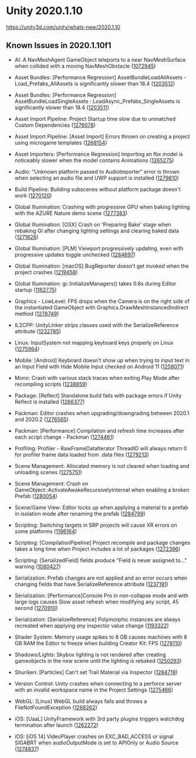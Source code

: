 # Unity 2020.1.10
https://unity3d.com/unity/whats-new/2020.1.10

## Known Issues in 2020.1.10f1

<ul>
<li><p>AI: A NavMeshAgent GameObject teleports to a near NavMeshSurface when collided with a moving NavMeshObstacle (<a href="https://issuetracker.unity3d.com/issues/a-navmeshagent-gameobject-teleports-to-a-near-navmeshsurface-when-collided-with-a-moving-navmeshobstacle">1072945</a>)</p></li>
<li><p>Asset Bundles: [Performance Regression] AssetBundleLoadAllAssets - Load_Prefabs_AllAssets is significantly slower than 18.4 (<a href="https://issuetracker.unity3d.com/issues/performance-regression-assetbundleloadallassets-load-prefabs-allassets-is-significantly-slower-than-18-dot-4">1203512</a>)</p></li>
<li><p>Asset Bundles: [Performance Regression] AssetBundleLoadSingleAssets : LoadAsync_Prefabs_SingleAssets is significantly slower than 18.4 (<a href="https://issuetracker.unity3d.com/issues/assetbundleloadsingleassets-loadasync-prefabs-singleassets-is-significantly-slower-than-18-dot-4">1203511</a>)</p></li>
<li><p>Asset Import Pipeline: Project Startup time slow due to unmatched Custom Dependencies (<a href="https://issuetracker.unity3d.com/issues/project-startup-time-slow-due-to-unmatched-custom-dependencies">1276078</a>)</p></li>
<li><p>Asset Import Pipeline: [Asset Import] Errors thrown on creating a project using microgame templates (<a href="https://issuetracker.unity3d.com/issues/asset-import-errors-thrown-on-creating-a-project-using-microgame-templates">1268154</a>)</p></li>
<li><p>Asset Importers: [Performance Regression] Importing an fbx model is noticeably slower when the model contains Animations (<a href="https://issuetracker.unity3d.com/issues/performance-regression-importing-an-fbx-model-is-noticeably-slower-when-the-model-contains-animations">1265275</a>)</p></li>
<li><p>Audio: "Unknown platform passed to AudioImporter" error is thrown when selecting an audio file and UWP support is installed (<a href="https://issuetracker.unity3d.com/issues/unknown-platform-passed-to-audioimporter-error-is-thrown-when-selecting-an-audio-file-and-uwp-support-is-installed">1279810</a>)</p></li>
<li><p>Build Pipeline: Building subscenes without platform package doesn't work (<a href="https://issuetracker.unity3d.com/issues/building-subscenes-without-platform-package-doesnt-work">1270120</a>)</p></li>
<li><p>Global Illumination: Crashing with progressive GPU when baking lighting with the AZURE Nature demo scene (<a href="https://issuetracker.unity3d.com/issues/crashing-with-progressive-gpu-when-baking-lighting-with-the-azure-nature-demo-scene">1277383</a>)</p></li>
<li><p>Global Illumination: [OSX] Crash on 'Preparing Bake' stage when rebaking GI after changing lighting settings and clearing baked data (<a href="https://issuetracker.unity3d.com/issues/osx-crash-on-preparing-bake-stage-when-rebaking-gi-after-changing-lighting-settings-and-clearing-baked-data">1271626</a>)</p></li>
<li><p>Global Illumination: [PLM] Viewport progressively updating, even with progressive updates toggle unchecked (<a href="https://issuetracker.unity3d.com/issues/viewport-progressively-updating-even-with-progressive-updated-toggle-checked-off">1284697</a>)</p></li>
<li><p>Global Illumination: [macOS] BugReporter doesn't get invoked when the project crashes (<a href="https://issuetracker.unity3d.com/issues/macos-bugreporter-doesnt-get-invoked-when-the-project-crashes">1219458</a>)</p></li>
<li><p>Global Illumination: gi::InitializeManagers() takes 0.6s during Editor startup (<a href="https://issuetracker.unity3d.com/issues/gi-initializemanagers-takes-0-dot-4s-during-editor-startup">1162775</a>)</p></li>
<li><p>Graphics - LowLevel: FPS drops when the Camera is on the right side of the instantiated GameObject with Graphics.DrawMeshInstancedIndirect method (<a href="https://issuetracker.unity3d.com/issues/fps-drops-when-the-camera-is-on-the-right-side-of-the-instantiated-gameobject-with-graphics-dot-drawmeshinstancedindirect-method">1278749</a>)</p></li>
<li><p>IL2CPP: UnityLinker strips classes used with the SerializeReference attribute (<a href="https://issuetracker.unity3d.com/issues/unitylinker-strips-classes-used-with-the-serializereference-attribute">1232785</a>)</p></li>
<li><p>Linux: InputSystem not mapping keyboard keys properly on Linux (<a href="https://issuetracker.unity3d.com/issues/inputsystem-not-mapping-keyboard-keys-properly-on-linux">1275964</a>)</p></li>
<li><p>Mobile: [Android] Keyboard doesn't show up when trying to input text in an Input Field with Hide Mobile Input checked on Android 11 (<a href="https://issuetracker.unity3d.com/issues/android-keyboard-doesnt-show-up-when-trying-to-input-text-in-an-input-field-with-hide-mobile-input-checked-on-android-11">1258071</a>)</p></li>
<li><p>Mono: Crash with various stack traces when exiting Play Mode after recompiling scripts (<a href="https://issuetracker.unity3d.com/issues/crash-with-various-stack-traces-when-exiting-play-mode-after-recompiling-scripts">1238859</a>)</p></li>
<li><p>Package: [Reflect] Standalone build fails with package errors if Unity Reflect is installed (<a href="https://issuetracker.unity3d.com/issues/reflect-standalone-build-fails-with-package-errors-if-unity-reflect-is-installed">1266377</a>)</p></li>
<li><p>Packman: Editor crashes when upgrading/downgrading between 2020.1 and 2020.2 (<a href="https://issuetracker.unity3d.com/issues/editor-crashes-when-upgrading-slash-downgrading-between-2020-dot-1-and-2020-dot-2">1276565</a>)</p></li>
<li><p>Packman: [Performance] Compilation and refresh time increases after each script change - Packman (<a href="https://issuetracker.unity3d.com/issues/compilation-and-refresh-time-increases-after-each-script-change">1274461</a>)</p></li>
<li><p>Profiling: Profiler - RawFrameDataIterator ThreadID will always return 0 for profiler frame data loaded from .data files (<a href="https://issuetracker.unity3d.com/issues/profiler-rawframedataiterator-threadid-will-always-return-0-for-profiler-frame-data-loaded-from-data-files">1279213</a>)</p></li>
<li><p>Scene Management: Allocated memory is not cleared when loading and unloading scenes (<a href="https://issuetracker.unity3d.com/issues/allocated-memory-is-not-cleared-when-loading-and-unloading-scenes">1275751</a>)</p></li>
<li><p>Scene Management: Crash on GameObject::ActivateAwakeRecursivelyInternal when enabling a broken Prefab (<a href="https://issuetracker.unity3d.com/issues/crash-on-gameobject-activateawakerecursivelyinternal-when-enabling-a-broken-prefab">1280054</a>)</p></li>
<li><p>Scene/Game View: Editor locks up when applying a material to a prefab in isolation mode after renaming the prefab (<a href="https://issuetracker.unity3d.com/issues/editor-locks-up-when-applying-a-material-to-a-prefab-in-isolation-mode-after-renaming-the-prefab">1284799</a>)</p></li>
<li><p>Scripting: Switching targets in SRP projects will cause XR errors on some platforms (<a href="https://issuetracker.unity3d.com/issues/osx-switching-an-urp-template-projects-build-target-to-tvos-will-create-reference-errors-to-xrsettings">1196164</a>)</p></li>
<li><p>Scripting: [CompilationPipeline] Project recompile and package changes takes a long time when Project includes a lot of packages (<a href="https://issuetracker.unity3d.com/issues/compilationpipeline-project-recompile-and-package-changes-takes-a-long-time-when-project-includes-a-lot-of-packages">1272396</a>)</p></li>
<li><p>Scripting: [SerializedField] fields produce "Field is never assigned to..." warning (<a href="https://issuetracker.unity3d.com/issues/serializedfield-fields-produce-field-is-never-assigned-to-dot-dot-dot-warning">1080427</a>)</p></li>
<li><p>Serialization: Prefab changes are not applied and an error occurs when changing fields that have SerializeReference attribute (<a href="https://issuetracker.unity3d.com/issues/prefab-changes-are-not-applied-and-an-error-occurs-when-changing-fields-that-have-serializereference-attribute">1237191</a>)</p></li>
<li><p>Serialization: [Performance]Console Pro in non-collapse mode and with large logs causes Slow asset refresh when modifying any script, 45 second (<a href="https://issuetracker.unity3d.com/issues/performance-regression-slow-asset-reimport-when-modifying-any-script">1270910</a>)</p></li>
<li><p>Serialization: [SerializeReference] Polymorphic instances are always recreated when applying <em>any</em> inspector value change (<a href="https://issuetracker.unity3d.com/issues/serializereference-non-serialized-initialized-fields-lose-their-values-when-entering-play-mode">1193322</a>)</p></li>
<li><p>Shader System: Memory usage spikes to 8 GB causes machines with 8 GB RAM the Editor to freeze when building Creator Kit: FPS (<a href="https://issuetracker.unity3d.com/issues/memory-usage-spikes-to-8-gb-causes-machines-with-8-gb-ram-or-lower-the-editor-to-freeze-when-building-creator-kit-fps">1278110</a>)</p></li>
<li><p>Shadows/Lights: Skybox lighting is not rendered after creating gameobjects in the new scene until the lighting is rebaked (<a href="https://issuetracker.unity3d.com/issues/skybox-lighting-is-not-shown-after-creating-new-gameobjects-in-the-new-scene">1250293</a>)</p></li>
<li><p>Shuriken: [Particles] Can't set Trail Material via Inspector (<a href="https://issuetracker.unity3d.com/issues/particles-cant-set-trail-material">1284719</a>)</p></li>
<li><p>Version Control: Unity crashes when connecting to a perforce server with an invalid workspace name in the Project Settings (<a href="https://issuetracker.unity3d.com/issues/unity-crashes-when-connecting-to-a-perforce-server-with-an-invalid-workspace-name-in-the-project-settings">1275466</a>)</p></li>
<li><p>WebGL: [Linux] WebGL build always fails and throws a FileNotFoundException (<a href="https://issuetracker.unity3d.com/issues/linux-webgl-build-always-fails-and-throws-a-filenotfoundexception">1268262</a>)</p></li>
<li><p>iOS: [UaaL] UnityFramework with 3rd party plugins triggers watchdog termination after launch (<a href="https://issuetracker.unity3d.com/issues/ios-unityframework-with-3rd-party-plugins-triggers-watchdog-termination-after-launch">1262272</a>)</p></li>
<li><p>iOS: [iOS 14] VideoPlayer crashes on EXC_BAD_ACCESS or signal SIGABRT when audioOutputMode is set to APIOnly or Audio Source (<a href="https://issuetracker.unity3d.com/issues/ios-videoplayer-crashes-when-audiooutputmode-is-set-to-apionly-or-audiosource">1274837</a>)</p></li>
</ul>
